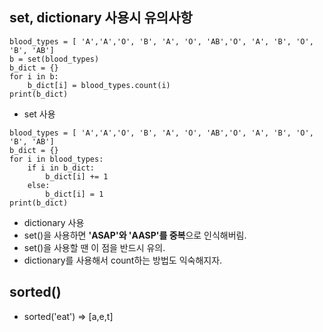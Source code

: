 ## set, dictionary 사용시 유의사항
```
blood_types = [ 'A','A','O', 'B', 'A', 'O', 'AB','O', 'A', 'B', 'O', 'B', 'AB']
b = set(blood_types)
b_dict = {}
for i in b:
    b_dict[i] = blood_types.count(i)
print(b_dict)
```
- set 사용
```
blood_types = [ 'A','A','O', 'B', 'A', 'O', 'AB','O', 'A', 'B', 'O', 'B', 'AB']
b_dict = {}
for i in blood_types:
    if i in b_dict:
        b_dict[i] += 1
    else:
        b_dict[i] = 1
print(b_dict)
```
- dictionary 사용
- set()을 사용하면 **'ASAP'와 'AASP'를 중복**으로 인식해버림.
- set()을 사용할 땐 이 점을 반드시 유의.
- dictionary를 사용해서 count하는 방법도 익숙해지자.

## sorted()
- sorted('eat') => [a,e,t]
